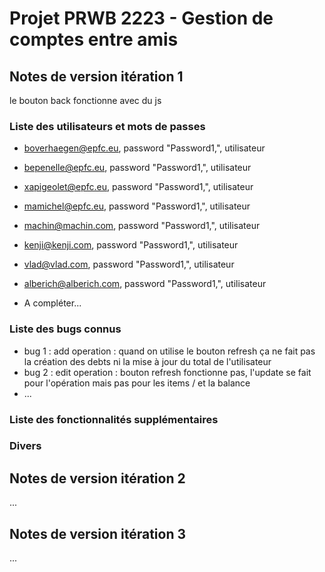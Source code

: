 # Projet PRWB 2223 - Gestion de comptes entre amis

## Notes de version itération 1 

le bouton back fonctionne avec du js 

### Liste des utilisateurs et mots de passes

  * boverhaegen@epfc.eu, password "Password1,", utilisateur
  * bepenelle@epfc.eu, password "Password1,", utilisateur
  * xapigeolet@epfc.eu, password "Password1,", utilisateur
  * mamichel@epfc.eu, password "Password1,", utilisateur
  * machin@machin.com, password "Password1,", utilisateur
  * kenji@kenji.com, password "Password1,", utilisateur
  * vlad@vlad.com, password "Password1,", utilisateur
  * alberich@alberich.com, password "Password1,", utilisateur

  * A compléter...

### Liste des bugs connus
  * bug 1 : add operation : quand on utilise le bouton refresh ça ne fait pas la création des debts ni la mise à jour du total de l'utilisateur
  * bug 2 : edit operation : bouton refresh fonctionne pas, l'update se fait pour l'opération mais pas pour les items / et la balance
  * ...

### Liste des fonctionnalités supplémentaires

### Divers

## Notes de version itération 2

...

## Notes de version itération 3 

...